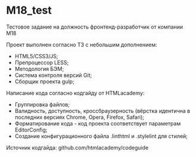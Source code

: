 # M18_test
Тестовое задание на должность фронтенд-разработчик от компании М18

Проект выполнен согласно ТЗ с небольшим дополнением:

- HTML5/CSS3/JS;
- Препроцессор LESS;
- Методология БЭМ;
- Система контроля версий Git;
- Сборщик проекта gulp;

Написание кода согласно кодгайду от HTMLacademy:

- Группировка файлов;
- Валидность, доступность, кроссбраузерность (вёрстка идентична в последних версиях Chrome, Opera, Firefox, Safari);
- Форматирование кода - код проекта соответствует параметрам EditorConfig;
- Создание конфигурационного файла .linthtml и .stylelint для стилей;

Источник кодгайда: github.com/htmlacademy/codeguide
